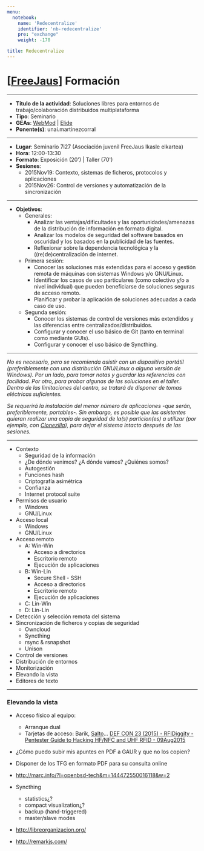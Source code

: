 ```yaml
---
menu:
  notebook:
    name: 'Redecentralize'
    identifier: 'nb-redecentralize'
    pre: "exchange"
    weight: -170

title: Redecentralize
---
```


# [[FreeJaus](https://github.com/FreeJaus)] Formación

---

 - **Título de la actividad**: Soluciones libres para entornos de trabajo/colaboración distribuidos multiplataforma
 - **Tipo**: Seminario
 - **GEAs**: [WebMod](https://github.com/FreeJaus/gea-webmod) | [Elide](https://github.com/FreeJaus/elide)
 - **Ponente(s)**: unai.martinezcorral
 
---

 - **Lugar**: Seminario 7i27 (Asociación juvenil FreeJaus Ikasle elkartea)
 - **Hora**: 12:00-13:30
 - **Formato**: Exposición (20') | Taller (70')
 - **Sesiones**:
   - 2015Nov19: Contexto, sistemas de ficheros, protocolos y aplicaciones
   - 2015Nov26: Control de versiones y automatización de la sincronización

---

 - **Objetivos**:
   - Generales:
     - Analizar las ventajas/dificultades y las oportunidades/amenazas de la distribución de información en formato digital.
     - Analizar los modelos de seguridad del software basados en oscuridad y los basados en la publicidad de las fuentes.
     - Reflexionar sobre la dependencia tecnológica y la ((re)de)centralización de internet.
   - Primera sesión:
     - Conocer las soluciones más extendidas para el acceso y gestión remota de máquinas con sistemas Windows y/o GNU/Linux.
	 - Identificar los casos de uso particulares (como colectivo y/o a nivel individual) que pueden beneficiarse de soluciones seguras de acceso remoto.
	 - Planificar y probar la aplicación de soluciones adecuadas a cada caso de uso.
   - Segunda sesión:
     - Conocer los sistemas de control de versiones más extendidos y las diferencias entre centralizados/distribuidos.
	 - Configurar y conocer el uso básico de Git (tanto en terminal como mediante GUIs).
	 - Configurar y conocer el uso básico de Syncthing.

---	 

*No es necesario, pero se recomienda asistir con un dispositivo portátil (preferiblemente con una distribución GNU/Linux o alguna versión de Windows). Por un lado, para tomar notas y guardar las referencias con facilidad. Por otro, para probar algunas de las soluciones en el taller. Dentro de las limitaciones del centro, se tratará de disponer de tomas eléctricas suficientes.*

*Se requerirá la instalación del menor número de aplicaciones -que serán, preferiblemente, portables-. Sin embargo, es posible que las asistentes quieran realizar una copia de seguridad de la(s) particion(es) a utilizar (por ejemplo, con [Clonezilla](http://clonezilla.org/)), para dejar el sistema intacto después de las sesiones.*

---

 - Contexto
   - Seguridad de la información
   - ¿De dónde venimos? ¿A dónde vamos? ¿Quiénes somos?
   - Autogestión
   - Funciones hash
   - Criptografía asimétrica
   - Confianza
   - Internet protocol suite
 - Permisos de usuario
   - Windows
   - GNU/Linux
 - Acceso local
   - Windows
   - GNU/Linux
 - Acceso remoto
   - A: Win-Win
     - Acceso a directorios
	 - Escritorio remoto
	 - Ejecución de aplicaciones
   - B: Win-Lin
     - Secure Shell - SSH
	 - Acceso a directorios
	 - Escritorio remoto
	 - Ejecución de aplicaciones
   - C: Lin-Win
   - D: Lin-Lin
 - Detección y selección remota del sistema
 - Sincronización de ficheros y copias de seguridad
   - Owncloud
   - Syncthing
   - rsync & rsnapshot
   - Unison
 - Control de versiones
 - Distribución de entornos
 - Monitorización
 - Elevando la vista
 - Editores de texto
   
---

### Elevando la vista

 - Acceso físico al equipo:
   - Arranque dual
   - Tarjetas de acceso: Barik, [Salto](http://www.saltosystems.com/en/product-range/explanation/31/salto-wireless/)... [DEF CON 23 (2015) - RFIDiggity - Pentester Guide to Hacking HF/NFC and UHF RFID - 09Aug2015](https://www.youtube.com/watch?v=7o38hyQWw6g)
 - ¿Cómo puedo subir mis apuntes en PDF a GAUR y que no los copien?
 - Disponer de los TFG en formato PDF para su consulta online
 
 - http://marc.info/?l=openbsd-tech&m=144472550016118&w=2
 
 - Syncthing
   - statistics¿?
   - compact visualization¿?
   - backup (hand-triggered)
   - master/slave modes
	 
 - http://libreorganizacion.org/
 - http://remarkjs.com/
